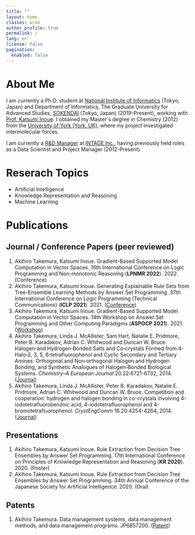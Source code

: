 ```yaml
---
title: ""
layout: home
classes: wide
author_profile: true
permalink: /
lang: en
license: false
pagination:
  enabled: false
---
```


# About Me

I am currently a Ph.D. student at [National Institute of Informatics](https://www.nii.ac.jp/en/) (Tokyo, Japan) and Department of Informatics, The Graduate University for Advanced Studies, [SOKENDAI](https://www.soken.ac.jp/en/) (Tokyo, Japan) (2019-Present), working with [Prof. Katsumi Inoue](https://research.nii.ac.jp/il).
I obtained my Master's degree in Chemistry (2012) from the [University of York (York, UK)](https://www.york.ac.uk/chemistry/), where my project investigated intermolecular forces.

I am currently a [R&D Manager](https://www.intageholdings.co.jp/rd/english/) at [INTAGE Inc.](https://www.intage.co.jp/english/), having previously held roles as a Data Scientist and Project Manager (2012-Present).

# Reserach Topics

* Artificial Intelligence
* Knowledge Representation and Reasoning
* Machine Learning

# Publications

## Journal / Conference Papers (peer reviewed)

1. Akihiro Takemura, Katsumi Inoue. Gradient-Based Supported Model Computation in Vector Spaces. 16th International Conference on Logic Programming and Non-monotonic Reasoning (**LPNMR 2022**). 2022. (Conference)
1. Akihiro Takemura, Katsumi Inoue. Generating Explainable Rule Sets from Tree-Ensemble Learning Methods by Answer Set Programming. 37th International Conference on Logic Programming (Technical Communications) (**ICLP 2021**). 2021. ([Conference](https://arxiv.org/abs/2109.08290))
1. Akihiro Takemura, Katsumi Inoue. Gradient-Based Supported Model Computation in Vector Spaces. 14th Workshop on Answer Set Programming and Other Computing Paradigms (**ASPOCP 2021**). 2021. ([Workshop](http://ceur-ws.org/Vol-2970/aspocppaper1.pdf))
1. Akihiro Takemura, Linda J. McAllister, Sam Hart, Natalie E. Pridmore, Peter B. Karadakov, Adrian C. Whitwood and  Duncan W. Bruce. Halogen‐and Hydrogen‐Bonded Salts and Co‐crystals Formed from 4‐Halo‐2, 3, 5, 6‐tetrafluorophenol and Cyclic Secondary and Tertiary Amines: Orthogonal and Non‐orthogonal Halogen and Hydrogen Bonding, and Synthetic Analogues of Halogen‐Bonded Biological Systems. *Chemistry–A European Journal* 20.22:6721-6732, 2014. ([Journal](https://chemistry-europe.onlinelibrary.wiley.com/doi/pdf/10.1002/chem.201402128))
1. Akihiro Takemura, Linda J. McAllister, Peter B. Karadakov, Natalie E. Pridmore, Adrian C. Whitwood and  Duncan W. Bruce. Competition and cooperation: hydrogen and halogen bonding in co-crystals involving 4-iodotetrafluorobenzoic acid, 4-iodotetrafluorophenol and 4-bromotetrafluorophenol. *CrystEngComm* 16.20:4254-4264, 2014. ([Journal](https://pubs.rsc.org/en/content/articlelanding/2014/ce/c4ce00319e/))

## Presentations

1. Akihiro Takemura, Katsumi Inoue. Rule Extraction from Decision Tree Ensembles by Answer Set Programming. 17th International Conference on Principles of Knowledge Representation and Reasoning (**KR 2020**). 2020. (Poster)
1. Akihiro Takemura, Katsumi Inoue. Rule Extraction from Decision Tree Ensembles by Answer Set Programming. 34th Annual Conference of the Japanese Society for Artificial Intelligence. 2020. (Oral)

## Patents

1. Akihiro Takemura. Data management systems, data management methods, and data management programs. JP6857200. ([Patent](https://patents.google.com/patent/JP6857200B2/en))